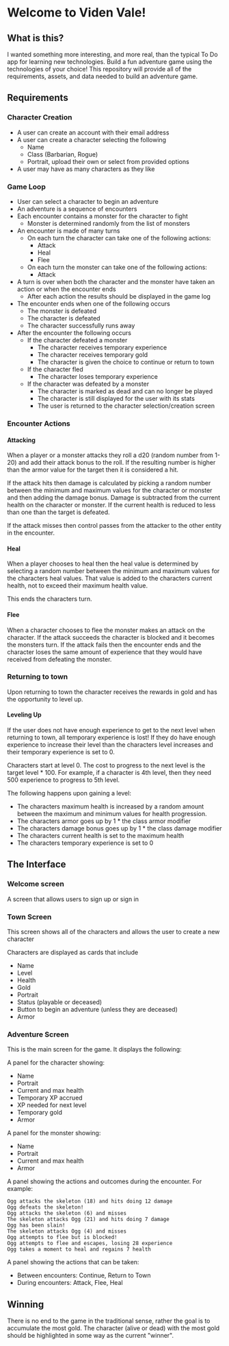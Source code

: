 # Welcome to Viden Vale!

## What is this?

I wanted something more interesting, and more real, than the typical To Do app for
learning new technologies. Build a fun adventure game using the technologies of your 
choice! This repository will provide all of the requirements, assets, and data 
needed to build an adventure game.

## Requirements

### Character Creation
* A user can create an account with their email address
* A user can create a character selecting the following
  * Name
  * Class (Barbarian, Rogue)
  * Portrait, upload their own or select from provided options
* A user may have as many characters as they like

### Game Loop
* User can select a character to begin an adventure
* An adventure is a sequence of encounters
* Each encounter contains a monster for the character to fight
  * Monster is determined randomly from the list of monsters
* An encounter is made of many turns
  * On each turn the character can take one of the following actions:
    * Attack
    * Heal
    * Flee
  * On each turn the monster can take one of the following actions:
    * Attack
* A turn is over when both the character and the monster have taken an action or
  when the encounter ends
  * After each action the results should be displayed in the game log
* The encounter ends when one of the following occurs
  * The monster is defeated
  * The character is defeated
  * The character successfully runs away
* After the encounter the following occurs
  * If the character defeated a monster
    * The character receives temporary experience
    * The character receives temporary gold
    * The character is given the choice to continue or return to town
  * If the character fled
    * The character loses temporary experience
  * If the character was defeated by a monster
    * The character is marked as dead and can no longer be played
    * The character is still displayed for the user with its stats
    * The user is returned to the character selection/creation screen 

### Encounter Actions
#### Attacking
When a player or a monster attacks they roll a d20 (random number from 1-20) and add 
their attack bonus to the roll. If the resulting number is higher than the armor value 
for the target then it is considered a hit.

If the attack hits then damage is calculated by picking a random number between the 
minimum and maximum values for the character or monster and then adding the damage 
bonus. Damage is subtracted from the current health on the character or monster. If 
the current health is reduced to less than one than the target is defeated.

If the attack misses then control passes from the attacker to the other entity in the 
encounter.

#### Heal
When a player chooses to heal then the heal value is determined by selecting a random
number between the minimum and maximum values for the characters heal values. That value
is added to the characters current health, not to exceed their maximum health value.

This ends the characters turn.

#### Flee
When a character chooses to flee the monster makes an attack on the character. If the
attack succeeds the character is blocked and it becomes the monsters turn. If the attack
fails then the encounter ends and the character loses the same amount of experience that
they would have received from defeating the monster.

### Returning to town
Upon returning to town the character receives the rewards in gold and has the opportunity
to level up.

#### Leveling Up
If the user does not have enough experience to get to the next level when returning to town,
all temporary experience is lost! If they do have enough experience to increase their 
level than the characters level increases and their temporary experience is set to 0.

Characters start at level 0. The cost to progress to the next level is the target level * 100.
For example, if a character is 4th level, then they need 500 experience to progress to 5th level.

The following happens upon gaining a level:
* The characters maximum health is increased by a random amount between the maximum and minimum
values for health progression.
* The characters armor goes up by 1 * the class armor modifier
* The characters damage bonus goes up by 1 * the class damage modifier
* The characters current health is set to the maximum health
* The characters temporary experience is set to 0

## The Interface

### Welcome screen
A screen that allows users to sign up or sign in

### Town Screen
This screen shows all of the characters and allows the user to create a new character

Characters are displayed as cards that include
* Name
* Level
* Health
* Gold
* Portrait
* Status (playable or deceased)
* Button to begin an adventure (unless they are deceased)
* Armor

### Adventure Screen
This is the main screen for the game. It displays the following:

A panel for the character showing:
* Name
* Portrait
* Current and max health
* Temporary XP accrued
* XP needed for next level
* Temporary gold
* Armor

A panel for the monster showing:
* Name
* Portrait
* Current and max health
* Armor

A panel showing the actions and outcomes during the encounter. For example:

```
Ogg attacks the skeleton (18) and hits doing 12 damage
Ogg defeats the skeleton!
Ogg attacks the skeleton (6) and misses
The skeleton attacks Ogg (21) and hits doing 7 damage
Ogg has been slain!
The skeleton attacks Ogg (4) and misses
Ogg attempts to flee but is blocked!
Ogg attempts to flee and escapes, losing 28 experience
Ogg takes a moment to heal and regains 7 health
```

A panel showing the actions that can be taken:
* Between encounters: Continue, Return to Town
* During encounters: Attack, Flee, Heal

## Winning
There is no end to the game in the traditional sense, rather the goal is to accumulate the
most gold. The character (alive or dead) with the most gold should be highlighted in some 
way as the current "winner".
